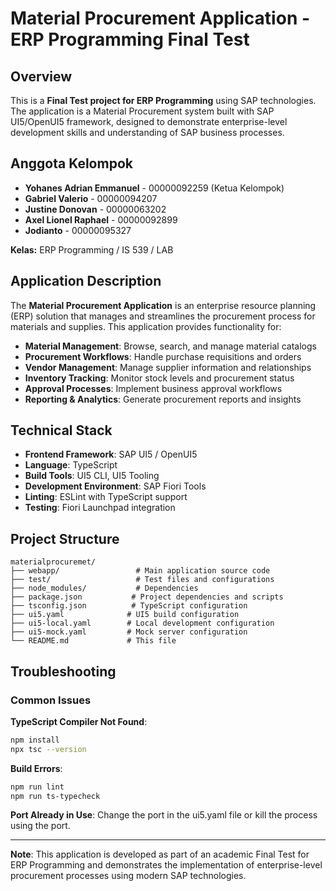 # Material Procurement Application - ERP Programming Final Test

## Overview

This is a **Final Test project for ERP Programming** using SAP technologies. The application is a Material Procurement system built with SAP UI5/OpenUI5 framework, designed to demonstrate enterprise-level development skills and understanding of SAP business processes.

## Anggota Kelompok

- **Yohanes Adrian Emmanuel** - 00000092259 (Ketua Kelompok)
- **Gabriel Valerio** - 00000094207
- **Justine Donovan** - 00000063202
- **Axel Lionel Raphael** - 00000092899
- **Jodianto** - 00000095327

**Kelas:** ERP Programming / IS 539 / LAB

## Application Description

The **Material Procurement Application** is an enterprise resource planning (ERP) solution that manages and streamlines the procurement process for materials and supplies. This application provides functionality for:

- **Material Management**: Browse, search, and manage material catalogs
- **Procurement Workflows**: Handle purchase requisitions and orders
- **Vendor Management**: Manage supplier information and relationships
- **Inventory Tracking**: Monitor stock levels and procurement status
- **Approval Processes**: Implement business approval workflows
- **Reporting & Analytics**: Generate procurement reports and insights

## Technical Stack

- **Frontend Framework**: SAP UI5 / OpenUI5
- **Language**: TypeScript
- **Build Tools**: UI5 CLI, UI5 Tooling
- **Development Environment**: SAP Fiori Tools
- **Linting**: ESLint with TypeScript support
- **Testing**: Fiori Launchpad integration

## Project Structure

```
materialprocuremet/
├── webapp/                 # Main application source code
├── test/                   # Test files and configurations
├── node_modules/           # Dependencies
├── package.json           # Project dependencies and scripts
├── tsconfig.json          # TypeScript configuration
├── ui5.yaml              # UI5 build configuration
├── ui5-local.yaml        # Local development configuration
├── ui5-mock.yaml         # Mock server configuration
└── README.md             # This file
```
## Troubleshooting

### Common Issues

**TypeScript Compiler Not Found**:
```bash
npm install
npx tsc --version
```

**Build Errors**:
```bash
npm run lint
npm run ts-typecheck
```

**Port Already in Use**:
Change the port in the ui5.yaml file or kill the process using the port.

---

**Note**: This application is developed as part of an academic Final Test for ERP Programming and demonstrates the implementation of enterprise-level procurement processes using modern SAP technologies.
